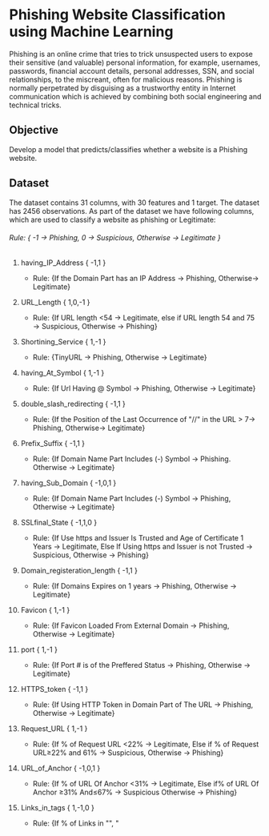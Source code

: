 # Phishing Website Classification using Machine Learning
Phishing is an online crime that tries to trick unsuspected users to expose their sensitive (and valuable) personal information, for example, usernames, passwords, financial account details, personal addresses, SSN, and social relationships, to the miscreant, often for malicious reasons. Phishing is normally perpetrated by disguising as a trustworthy entity in Internet communication which is achieved by combining both social engineering and technical tricks.

## Objective
Develop a model that predicts/classifies whether a website is a Phishing website.

## Dataset
The dataset contains 31 columns, with 30 features and 1 target. The dataset has 2456 observations. As part of the dataset we have following columns, which are used to classify a website as phishing or Legitimate:

###### Rule: { -1 → Phishing, 0 → Suspicious, Otherwise → Legitimate }



1. having_IP_Address { -1,1 }  
      * Rule: {If the Domain Part has an IP Address → Phishing,   Otherwise→ Legitimate}

2. URL_Length { 1,0,-1 }   
      * Rule: {If URL length <54 → Legitimate,  else if URL length 54 and 75 → Suspicious,   Otherwise → Phishing}

3. Shortining_Service { 1,-1 }   
      * Rule: {TinyURL → Phishing,   Otherwise → Legitimate}

4. having_At_Symbol { 1,-1 }   
      * Rule: {If Url Having @ Symbol → Phishing,   Otherwise → Legitimate}

5. double_slash_redirecting { -1,1 }   
      * Rule:  {If the Position of the Last Occurrence of "//" in the URL > 7→ Phishing,      Otherwise→ Legitimate}

6. Prefix_Suffix { -1,1 } 
      * Rule:  {If Domain Name Part Includes (-) Symbol → Phishing.    Otherwise → Legitimate}

7. having_Sub_Domain { -1,0,1 }    
      * Rule: {If Domain Name Part Includes (-) Symbol → Phishing,     Otherwise → Legitimate}

8. SSLfinal_State { -1,1,0 }   
      * Rule: {If Use https and Issuer Is Trusted and Age of Certificate 1 Years → Legitimate,    Else If Using https and Issuer is not Trusted  → Suspicious,       Otherwise → Phishing}

9. Domain_registeration_length { -1,1 } 
      * Rule: {If Domains Expires on 1 years → Phishing,    Otherwise → Legitimate}

10. Favicon { 1,-1 }    
      * Rule: {If Favicon Loaded From External Domain → Phishing,     Otherwise → Legitimate}

11. port { 1,-1 } 
      * Rule: {If Port # is of the Preffered Status → Phishing,     Otherwise → Legitimate}

12. HTTPS_token { -1,1 }    
      * Rule: {If Using HTTP Token in Domain Part of The URL → Phishing,     Otherwise → Legitimate}

13. Request_URL { 1,-1 } 
      * Rule: {If % of Request URL <22% → Legitimate,     Else if % of Request URL≥22% and 61% → Suspicious,     Otherwise → Phishing}

14. URL_of_Anchor { -1,0,1 }    
      * Rule:  {If % of URL Of Anchor <31%  → Legitimate,      Else if% of URL Of Anchor ≥31% And≤67% → Suspicious       Otherwise → Phishing}

15. Links_in_tags { 1,-1,0 } 
      * Rule: {If % of Links in "<Meta>", "<Script>" and "<Link>"<17%  → Legitimate,     Else if % of Links in <Meta>", "<Script>" and "<Link>" ≥17% And≤81% → Suspicious,      Otherwise → Phishing}

16. SFH { -1,1,0 }    
      * Rule: {If SFH is "about: blank" Or Is Empty → Phishing,      Else if SFH Refers To A Different Domain → Suspicious,      Otherwise  → Legitimate}

17. Submitting_to_email { -1,1 }    
      * Rule: {If Using "mail()" or "mailto:" Function to Submit User Information → Phishing,     Otherwise  → Legitimate}

18. Abnormal_URL { -1,1 }   
      * Rule: {If The Host Name Is Not Included In URL → Phishing,     Otherwise → Legitimate}

19. Redirect { 0,1 }   
      * Rule: {If #ofRedirect Page≤1 → Legitimate,     Else if #of Redirect Page≥2 And<4 → Suspicious,     Otherwise → Phishing}

20. on_mouseover { 1,-1 }  
      * Rule: {If onMouseOver Changes Status Bar → Phishing,      Else if It Does't Change Status Bar → Legitimate}

21. RightClick { 1,-1 }  
      * Rule: {If Right Click Disabled → Phishing,     Otherwise → Legitimate}

22. popUpWidnow { 1,-1 }   
      * Rule: {If Popoup Window Contains Text Fields→ Phishing,     Otherwise → Legitimate}

23. Iframe { 1,-1 }   
      * Rule: {If Using iframe → Phishing,     Otherwise → Legitimate}

24. age_of_domain { -1,1 }   
      * Rule: {If Age Of Domain≥6 months → Legitimate,     Otherwise → Phishing}

25. DNSRecord { -1,1 }   
      * Rule: {If no DNS Record For The Domain → Phishing,     Otherwise → Legitimate}

26. web_traffic { -1,0,1 }   
      * Rule: {If Website Rank<100,000 → Legitimate,     Else if Website Rank>100,000 → Suspicious,     Otherwise → Phishing}

27. Page_Rank { -1,1 }   
      * Rule: {If PageRank<0.2 → Phishing,     Otherwise → Legitimate}

28. Google_Index { 1,-1 }  
      * Rule: {If Webpage Indexed by Google → Legitimate,      Otherwise → Phishing}

29. Links_pointing_to_page { 1,0,-1 }  
      * Rule: {If # of Link Pointing to The Webpage=0 → Phishing,     Else if #Of Link Pointing to The Webpage>0 and≤2 → Suspicious,     Otherwise → Legitimate}

30. Statistical_report { -1,1 }  
      * Rule: {If Host Belongs to Top Phishing IPs or Top Phishing Domains → Phishing,     Otherwise → Legitimate}

31. Result { 0,1 }  
      * Rule: {If  0 → Phishing,    Else If 1 → Legitimate}
      
      

## Data Exploration and PreProcessing

1. Created a dataframe 'data' to extract the data into it.
2. data.info() and data.isna().sum shows the information about the data including the null values. This dataset doesn't have null values and it's clean.
3. In order to understand the distibution of data, I've plotted the count values of some features and I've carried out descriptive statistics as well.
4. Data should be split into training and test. After analysing for overfitting and underfitting conditions, I have split them as 80% for Training and 20% for Testing for better accuracy.


## Training the Model
Since it is a classification problem, I've applied different classification algorithms and used the following models:
1. Logistic regression
2. Decision tree 
3. XG Boost
4. Random Forest



## Evaluating and Testing the model: 
I've calculated accuracy, precision, recall and F-score to choose the best model for prediction. I've also used Area under the curve and confusion matrix in order to find which model is a good fit and how accurately the model is predicting values.



| Model Used  | Accuracy  |
|---|---|
|Logistic Regression   | 0.93 |
|Decision Tree   | 0.91 |
|XG Boost   | 0.95 |
|Random Forest   | 0.98 |


## Conclusion
Among all the classification algorithms applied in this project to classify whether a website is a Phishing website, Random Forest turns out to be the best one as it gives the accuracy of 98%. 



For any query, feel free to contact me at adarsh18raj@gmail.com
